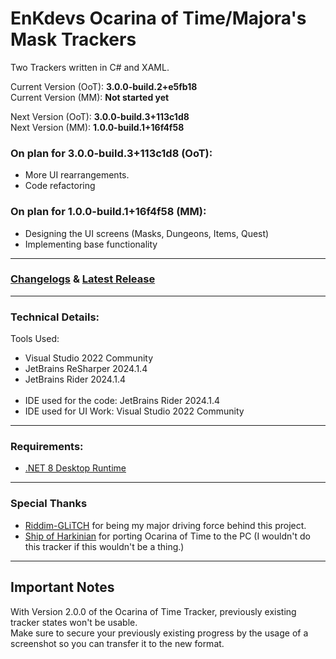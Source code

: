 # EnKdevs Ocarina of Time/Majora's Mask Trackers
Two Trackers written in C# and XAML.

Current Version (OoT): <b>3.0.0-build.2+e5fb18</b><br/>
Current Version (MM): <b>Not started yet</b>

Next Version (OoT): <b>3.0.0-build.3+113c1d8</b><br/>
Next Version (MM): <b>1.0.0-build.1+16f4f58</b>
<br/>

### On plan for 3.0.0-build.3+113c1d8 (OoT):
- More UI rearrangements.
- Code refactoring

### On plan for 1.0.0-build.1+16f4f58 (MM):
- Designing the UI screens (Masks, Dungeons, Items, Quest)
- Implementing base functionality

---

### [Changelogs](https://github.com/EnKdev/EnKdevs-Item-Trackers/blob/main/CHANGELOGS.md) & [Latest Release](https://github.com/EnKdev/EnKdevs-Item-Trackers/releases)

---

### Technical Details:

Tools Used:

- Visual Studio 2022 Community
- JetBrains ReSharper 2024.1.4
- JetBrains Rider 2024.1.4<br/><br/>
- IDE used for the code: JetBrains Rider 2024.1.4
- IDE used for UI Work: Visual Studio 2022 Community

---

### Requirements:

- [.NET 8 Desktop Runtime](https://dotnet.microsoft.com/en-us/download/dotnet/8.0)

---

### Special Thanks

- [Riddim-GLiTCH](https://github.com/Riddim-GLiTCH) for being my major driving force behind this project.
- [Ship of Harkinian](https://www.shipofharkinian.com/) for porting Ocarina of Time to the PC (I wouldn't do this tracker if this wouldn't be a thing.)

---

## Important Notes

With Version 2.0.0 of the Ocarina of Time Tracker, previously existing tracker states won't be usable.<br/>
Make sure to secure your previously existing progress by the usage of a screenshot so you can transfer it to the new format.